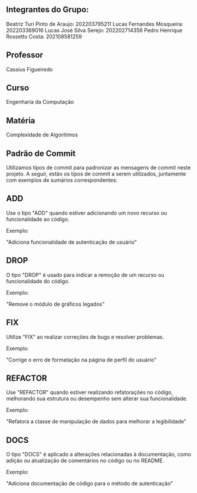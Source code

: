 ## Integrantes do Grupo:
Beatriz Turi Pinto de Araujo: 202203795211
Lucas Fernandes Mosqueira: 202203369016
Lucas José Silva Serejo: 202202714356
Pedro Henrique Rossetto Costa: 202108581259

## Professor
Cassius Figueiredo

## Curso
Engenharia da Computação 

## Matéria
Complexidade de Algoritimos 

## Padrão de Commit
Utilizamos tipos de commit para padronizar as mensagens de commit neste projeto. A seguir, estão os tipos de commit a serem utilizados, juntamente com exemplos de sumários correspondentes:

## ADD
Use o tipo "ADD" quando estiver adicionando um novo recurso ou funcionalidade ao código.

Exemplo:

"Adiciona funcionalidade de autenticação de usuário"

## DROP
O tipo "DROP" é usado para indicar a remoção de um recurso ou funcionalidade do código.

Exemplo:

"Remove o módulo de gráficos legados"

## FIX
Utilize "FIX" ao realizar correções de bugs e resolver problemas.

Exemplo:

"Corrige o erro de formatação na página de perfil do usuário"

## REFACTOR
Use "REFACTOR" quando estiver realizando refatorações no código, melhorando sua estrutura ou desempenho sem alterar sua funcionalidade.

Exemplo:

"Refatora a classe de manipulação de dados para melhorar a legibilidade"

## DOCS
O tipo "DOCS" é aplicado a alterações relacionadas à documentação, como adição ou atualização de comentários no código ou no README.

Exemplo:

"Adiciona documentação de código para o método de autenticação"